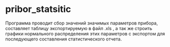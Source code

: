 # pribor_statsitic
Программа проводит сбор значений значимых параметров прибора, составляет таблицу экспортируемую в файл .xls , а так же строить графики нормального распределения этих параметров с экспортом для последующего составления статистического отчета.
